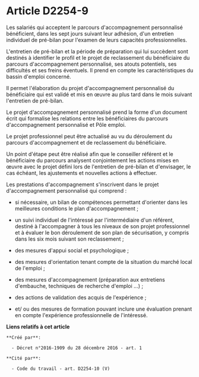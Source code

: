 # Article D2254-9

Les salariés qui acceptent le parcours d'accompagnement personnalisé bénéficient, dans les sept jours suivant leur adhésion,
d'un entretien individuel de pré-bilan pour l'examen de leurs capacités professionnelles. 

L'entretien de pré-bilan et la période de préparation qui lui succèdent sont destinés à identifier le profil et le projet de
reclassement du bénéficiaire du parcours d'accompagnement personnalisé, ses atouts potentiels, ses difficultés et ses freins
éventuels. Il prend en compte les caractéristiques du bassin d'emploi concerné. 

Il permet l'élaboration du projet d'accompagnement personnalisé du bénéficiaire qui est validé et mis en œuvre au plus tard
dans le mois suivant l'entretien de pré-bilan. 

Le projet d'accompagnement personnalisé prend la forme d'un document écrit qui formalise les relations entre les
bénéficiaires du parcours d'accompagnement personnalisé et Pôle emploi. 

Le projet professionnel peut être actualisé au vu du déroulement du parcours d'accompagnement et de reclassement du
bénéficiaire. 

Un point d'étape peut être réalisé afin que le conseiller référent et le bénéficiaire du parcours analysent conjointement les
actions mises en œuvre avec le projet défini lors de l'entretien de pré-bilan et d'envisager, le cas échéant, les ajustements
et nouvelles actions à effectuer. 

Les prestations d'accompagnement s'inscrivent dans le projet d'accompagnement personnalisé qui comprend : 

- si nécessaire, un bilan de compétences permettant d'orienter dans les meilleures conditions le plan d'accompagnement ; 

- un suivi individuel de l'intéressé par l'intermédiaire d'un référent, destiné à l'accompagner à tous les niveaux de son
projet professionnel et à évaluer le bon déroulement de son plan de sécurisation, y compris dans les six mois suivant son
reclassement ; 

- des mesures d'appui social et psychologique ; 

- des mesures d'orientation tenant compte de la situation du marché local de l'emploi ; 

- des mesures d'accompagnement (préparation aux entretiens d'embauche, techniques de recherche d'emploi ...) ; 

- des actions de validation des acquis de l'expérience ; 

- et/ ou des mesures de formation pouvant inclure une évaluation prenant en compte l'expérience professionnelle de
l'intéressé.

**Liens relatifs à cet article**

	**Créé par**:

	  - Décret n°2016-1909 du 28 décembre 2016 - art. 1

	**Cité par**:

	  - Code du travail - art. D2254-10 (V)

